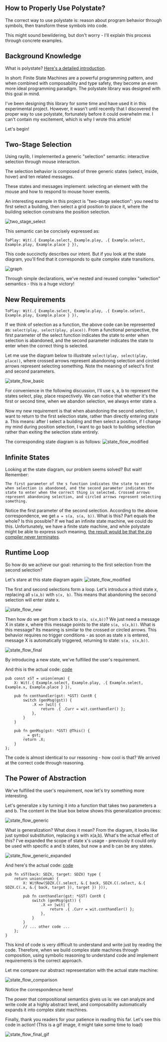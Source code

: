 ## How to Properly Use Polystate?
The correct way to use polystate is: reason about program behavior through symbols, then transform these symbols into code.

This might sound bewildering, but don't worry - I'll explain this process through concrete examples.

## Background Knowledge

What is polystate? [Here's a detailed introduction](https://github.com/sdzx-1/polystate?tab=readme-ov-file#polystates-core-design-philosophy).

In short: Finite State Machines are a powerful programming pattern, and when combined with composability and type safety, they become an even more ideal programming paradigm. The polystate library was designed with this goal in mind.

I've been designing this library for some time and have used it in this experimental project. However, it wasn't until recently that I discovered the proper way to use polystate, fortunately before it could overwhelm me. I can't contain my excitement, which is why I wrote this article!

Let's begin!

## Two-Stage Selection
Using raylib, I implemented a generic "selection" semantic: interactive selection through mouse interaction.

The selection behavior is composed of three generic states (select, inside, hover) and ten related messages.

These states and messages implement: selecting an element with the mouse and how to respond to mouse hover events.

An interesting example in this project is "two-stage selection": you need to first select a building, then select a grid position to place it, where the building selection constrains the position selection.

![two_stage_select](https://github.com/sdzx-1/polystate/blob/master/data/select_twice.gif)

This semantic can be concisely expressed as:

```zig
ToPlay: Wit(.{ Example.select, Example.play, .{ Example.select, Example.play, Example.place } }),
```

This code succinctly describes our intent. But if you look at the state diagram, you'll find that it corresponds to quite complex state transitions.

![graph](https://github.com/sdzx-1/polystate/blob/master/data/graph.png)

Through simple declarations, we've nested and reused complex "selection" semantics - this is a huge victory!

## New Requirements

```zig
ToPlay: Wit(.{ Example.select, Example.play, .{ Example.select, Example.play, Example.place } }),
```

If we think of selection as a function, the above code can be represented as: `select(play, select(play, place))`. From a functional perspective, the first parameter of the select function indicates the state to enter when selection is abandoned, and the second parameter indicates the state to enter when the correct thing is selected.

Let me use the diagram below to illustrate `select(play, select(play, place))`, where crossed arrows represent abandoning selection and circled arrows represent selecting something. Note the meaning of select's first and second parameters.

![state_flow_basic](data/1.png)

For convenience in the following discussion, I'll use s, a, b to represent the states select, play, place respectively.
We can notice that whether it's the first or second time, when we abandon selection, we always enter state a.

Now my new requirement is that when abandoning the second selection, I want to return to the first selection state, rather than directly entering state a. This means: after I select a building and then select a position, if I change my mind during position selection, I want to go back to building selection rather than exiting the selection state entirely.

The corresponding state diagram is as follows:
![state_flow_modified](data/2.png)

## Infinite States

Looking at the state diagram, our problem seems solved? But wait! Remember:

`The first parameter of the s function indicates the state to enter when selection is abandoned, and the second parameter indicates the state to enter when the correct thing is selected. Crossed arrows represent abandoning selection, and circled arrows represent selecting something.`

Notice the first parameter of the second selection. According to the above correspondence, we get `a = s(a, s(a, b))`. What is this? Part equals the whole? Is this possible? If we had an infinite state machine, we could do this. Unfortunately, we have a finite state machine, and while polystate might be able to express such meaning, [the result would be that the zig compiler never terminates](https://github.com/ziglang/zig/issues/24251).

## Runtime Loop

So how do we achieve our goal: returning to the first selection from the second selection?

Let's stare at this state diagram again:
![state_flow_modified](data/2.png)

The first and second selections form a loop. Let's introduce a third state x, replacing all `s(a,b)` with `s(x, b)`. This means that abandoning the second selection will enter state x.

![state_flow_new](data/3.png)

Then how do we get from x back to `s(a, s(x,b))`? We just need a message X in state x, where this message points to the state `s(a, s(x,b))`. What is this message? Its meaning is similar to the crossed or circled arrows. This behavior requires no trigger conditions - as soon as state x is entered, message X is automatically triggered, returning to state: `s(a, s(x,b))`.

![state_flow_final](data/4.png)

By introducing a new state, we've fulfilled the user's requirement.

And this is the actual code: [code](https://github.com/sdzx-1/ray-game/commit/8d3262ee68972629a04564c38e9fcedd4986e2c1)

```zig
pub const xST = union(enum) {
    X: Wit(.{ Example.select, Example.play, .{ Example.select, Example.x, Example.place } }),

    pub fn conthandler(gst: *GST) ContR {
        switch (genMsg(gst)) {
            .X => |wit| {
                return .{ .Curr = wit.conthandler() };
            },
        }
    }

    pub fn genMsg(gst: *GST) @This() {
        _ = gst;
        return .X;
    }
};
```

The code is almost identical to our reasoning - how cool is that? We arrived at the correct code through reasoning.

## The Power of Abstraction

We've fulfilled the user's requirement, now let's try something more interesting.

Let's generalize x by turning it into a function that takes two parameters a and b. The content in the blue box below shows this generalization process:

![state_flow_generic](data/5.png)

What is generalization? What does it mean? From the diagram, it looks like just symbol substitution, replacing x with x(a,b). What's the actual effect of this? I've expanded the scope of state x's usage - previously it could only be used with specific a and b states, but now a and b can be any states.

![state_flow_generic_expanded](data/6.png)

And here's the actual code: [code](https://github.com/sdzx-1/ray-game/commit/9646bc3c0f1c11314aafbc7ca45436a07283e802)

```zig
pub fn xST(back: SDZX, target: SDZX) type {
    return union(enum) {
        X: WitRow(SDZX.C(.select, &.{ back, SDZX.C(.select, &.{ SDZX.C(.x, &.{ back, target }), target }) })),

        pub fn conthandler(gst: *GST) ContR {
            switch (genMsg(gst)) {
                .X => |wit| {
                    return .{ .Curr = wit.conthandler() };
                },
            }
        }
        // ... other code ...
    };
}
```

This kind of code is very difficult to understand and write just by reading the code. Therefore, when we build complex state machines through composition, using symbolic reasoning to understand code and implement requirements is the correct approach.

Let me compare our abstract representation with the actual state machine:

![state_flow_comparison](data/7.png)

Notice the correspondence here!

The power that compositional semantics gives us is: we can analyze and write code at a highly abstract level, and composability automatically expands it into complex state machines.

Finally, thank you readers for your patience in reading this far. Let's see this code in action! (This is a gif image, it might take some time to load)

![state_flow_final_gif](data/8.gif) 